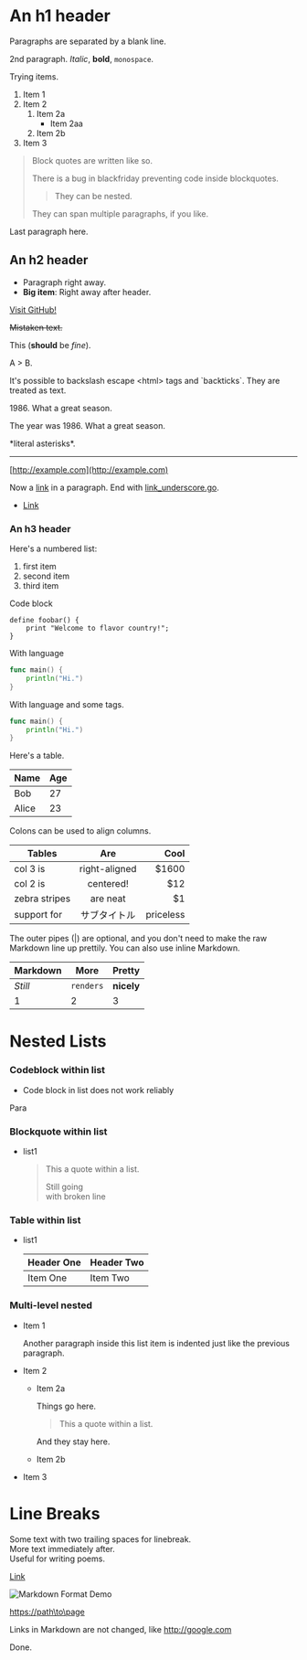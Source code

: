 # An h1 header

Paragraphs are separated by a blank line.

2nd paragraph. *Italic*, **bold**, `monospace`.

Trying items.

1. Item 1
2. Item 2
   1. Item 2a
      - Item 2aa
   2. Item 2b
3. Item 3

> Block quotes are written like so.
>
> There is a bug in blackfriday preventing code inside blockquotes.
>
> > They can be nested.
>
> They can span multiple paragraphs, if you like.

Last paragraph here.

## An h2 header

- Paragraph right away.
- **Big item**: Right away after header.

[Visit GitHub!](www.github.com)

~~Mistaken text.~~

This (**should** be *fine*).

A \> B.

It's possible to backslash escape \<html\> tags and \`backticks\`. They are treated as text.

1986\. What a great season.

The year was 1986. What a great season.

\*literal asterisks\*.

---

[http://example.com](http://example.com)

Now a [link](www.github.com) in a paragraph. End with [link_underscore.go](www.github.com).

- [Link](www.example.com)

### An h3 header

Here's a numbered list:

1. first item
2. second item
3. third item

Code block

```
define foobar() {
    print "Welcome to flavor country!";
}
```

With language

```Go
func main() {
	println("Hi.")
}
```

With language and some tags.

```Go some tags = whatever, but should be preserved.
func main() {
	println("Hi.")
}
```

Here's a table.

| Name  | Age |
|-------|-----|
| Bob   | 27  |
| Alice | 23  |

Colons can be used to align columns.

| Tables        | Are           | Cool      |
|---------------|:-------------:|----------:|
| col 3 is      | right-aligned |     $1600 |
| col 2 is      |   centered!   |       $12 |
| zebra stripes |   are neat    |        $1 |
| support for   | サブタイトル  | priceless |

The outer pipes (|) are optional, and you don't need to make the raw Markdown line up prettily. You can also use inline Markdown.

| Markdown | More      | Pretty     |
|----------|-----------|------------|
| *Still*  | `renders` | **nicely** |
| 1        | 2         | 3          |

# Nested Lists

### Codeblock within list

- Code block in list does not work reliably

Para

### Blockquote within list

- list1

  > This a quote within a list.
  >
  > Still going  
  > with broken line

### Table within list

- list1

  | Header One | Header Two |
  |------------|------------|
  | Item One   | Item Two   |

### Multi-level nested

- Item 1

  Another paragraph inside this list item is indented just like the previous paragraph.

- Item 2

  - Item 2a

    Things go here.

    > This a quote within a list.

    And they stay here.

  - Item 2b

- Item 3

# Line Breaks

Some text with two trailing spaces for linebreak.  
More text immediately after.  
Useful for writing poems.

[Link](path\\to\\page)

![Markdown Format Demo](https://github.com/shurcooL/atom-markdown-format/blob/master/Demo.gif?raw=true)

[https://path\to\page](https://path\\to\\page)

Links in Markdown are not changed, like http://google.com

Done.
